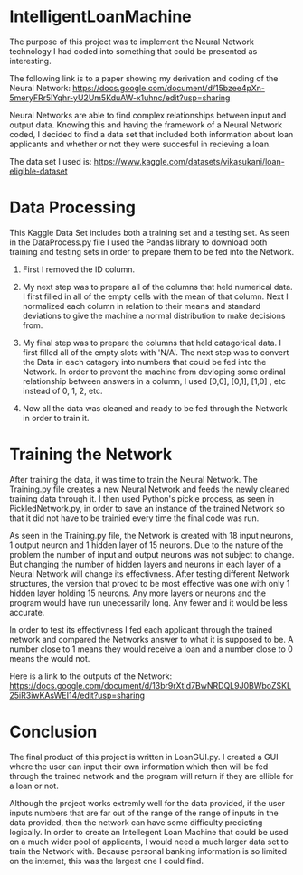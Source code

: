 # IntelligentLoanMachine

The purpose of this project was to implement the Neural Network technology I had coded into something that could be presented as interesting.  

The following link is to a paper showing my derivation and coding of the Neural Network: https://docs.google.com/document/d/15bzee4pXn-5meryFRr5lYqhr-yU2Um5KduAW-x1uhnc/edit?usp=sharing


Neural Networks are able to find complex relationships between input and output data. Knowing this and having the framework of a Neural Network coded, I decided to find a data set that included both information about loan applicants and whether or not they were succesful in recieving a loan. 

The data set I used is: https://www.kaggle.com/datasets/vikasukani/loan-eligible-dataset

# Data Processing 
This Kaggle Data Set includes both a training set and a testing set. As seen in the DataProcess.py file I used the Pandas library to download both training and testing sets in order to prepare them to be fed into the Network. 

1) First I removed the ID column. 

2) My next step was to prepare all of the columns that held numerical data. I first filled in all of the empty cells with the mean of that column. Next I normalized each column in relation to their means and standard deviations to give the machine a normal distribution to make decisions from. 

3) My final step was to prepare the columns that held catagorical data. I first filled all of the empty slots with 'N/A'. The next step was to convert the Data in each catagory into numbers that could be fed into the Network. In order to prevent the machine from devloping some ordinal relationship between answers in a column, I used [0,0], [0,1], [1,0] , etc instead of 0, 1, 2, etc. 

4) Now all the data was cleaned and ready to be fed through the Network in order to train it. 

# Training the Network
After training the data, it was time to train the Neural Network. The Training.py file creates a new Neural Network and feeds the newly cleaned training data through it. I then used Python's pickle process, as seen in PickledNetwork.py, in order to save an instance of the trained Network so that it did not have to be trainied every time the final code was run. 

As seen in the Training.py file, the Network is created with 18 input neurons, 1 output neuron and 1 hidden layer of 15 neurons. Due to the nature of the problem the number of input and output neurons was not subject to change. But changing the number of hidden layers and neurons in each layer of a Neural Network will change its effectivness. After testing different Network structures, the version that proved to be most effective was one with only 1 hidden layer holding 15 neurons. Any more layers or neurons and the program would have run unecessarily long. Any fewer and it would be less accurate. 

In order to test its effectivness I fed each applicant through the trained network and compared the Networks answer to what it is supposed to be. A number close to 1 means they would receive a loan and a number close to 0 means the would not. 

Here is a link to the outputs of the Network: https://docs.google.com/document/d/13br9rXtId7BwNRDQL9J0BWboZSKL25iR3iwKAsWEI14/edit?usp=sharing

# Conclusion
The final product of this project is written in LoanGUI.py. I created a GUI where the user can input their own information which then will be fed through the trained network and the program will return if they are ellible for a loan or not. 

Although the project works extremly well for the data provided, if the user inputs numbers that are far out of the range of the range of inputs in the data provided, then the network can have some difficulty predicting logically. In order to create an Intellegent Loan Machine that could be used on a much wider pool of applicants, I would need a much larger data set to train the Network with. Because personal banking information is so limited on the internet, this was the largest one I could find. 



